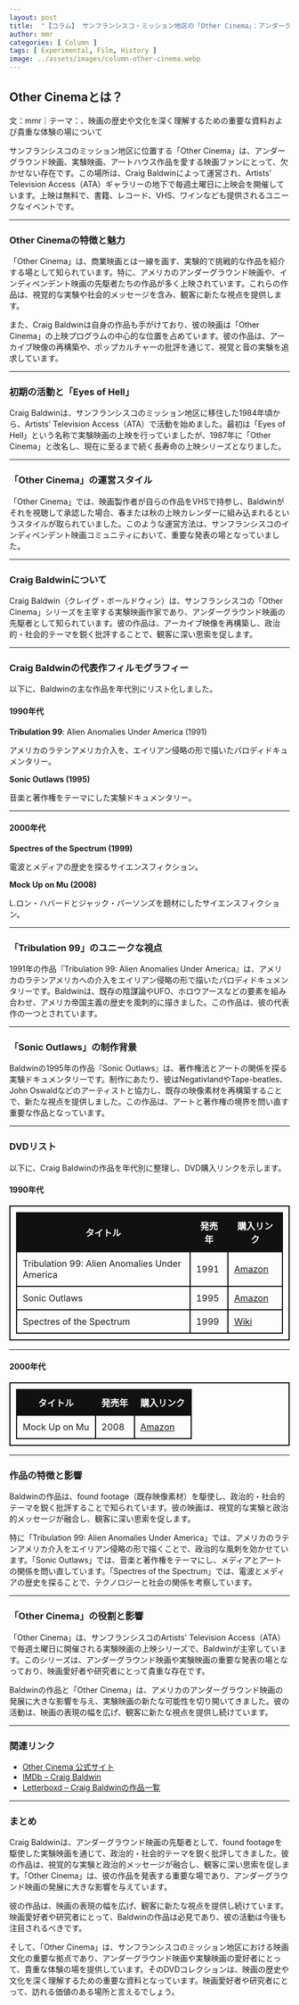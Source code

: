 ```yaml
---
layout: post
title:  "【コラム】 サンフランシスコ・ミッション地区の「Other Cinema」：アンダーグラウンド映画の聖地"
author: mmr
categories: [ Column ]
tags: [ Experimental, Film, History ]
image: ../assets/images/column-other-cinema.webp
---
```


##  Other Cinemaとは？

文：mmr｜テーマ：、映画の歴史や文化を深く理解するための重要な資料および貴重な体験の場について


サンフランシスコのミッション地区に位置する「Other Cinema」は、アンダーグラウンド映画、実験映画、アートハウス作品を愛する映画ファンにとって、欠かせない存在です。この場所は、Craig Baldwinによって運営され、Artists' Television Access（ATA）ギャラリーの地下で毎週土曜日に上映会を開催しています。上映は無料で、書籍、レコード、VHS、ワインなども提供されるユニークなイベントです。



---

<style type="text/css">
table, td, th {
border: 2px #111 solid;
width: auto;
padding: 10px; 
}
th {
background-color: #111;
color: #fff;
}
</style>


### Other Cinemaの特徴と魅力

「Other Cinema」は、商業映画とは一線を画す、実験的で挑戦的な作品を紹介する場として知られています。特に、アメリカのアンダーグラウンド映画や、インディペンデント映画の先駆者たちの作品が多く上映されています。これらの作品は、視覚的な実験や社会的メッセージを含み、観客に新たな視点を提供します。

また、Craig Baldwinは自身の作品も手がけており、彼の映画は「Other Cinema」の上映プログラムの中心的な位置を占めています。彼の作品は、アーカイブ映像の再構築や、ポップカルチャーの批評を通じて、視覚と音の実験を追求しています。


---

### 初期の活動と「Eyes of Hell」

Craig Baldwinは、サンフランシスコのミッション地区に移住した1984年頃から、Artists' Television Access（ATA）で活動を始めました。最初は「Eyes of Hell」という名称で実験映画の上映を行っていましたが、1987年に「Other Cinema」と改名し、現在に至るまで続く長寿命の上映シリーズとなりました。 


---

### 「Other Cinema」の運営スタイル

「Other Cinema」では、映画製作者が自らの作品をVHSで持参し、Baldwinがそれを視聴して承認した場合、春または秋の上映カレンダーに組み込まれるというスタイルが取られていました。このような運営方法は、サンフランシスコのインディペンデント映画コミュニティにおいて、重要な発表の場となっていました。

---


### Craig Baldwinについて

Craig Baldwin（クレイグ・ボールドウィン）は、サンフランシスコの「Other Cinema」シリーズを主宰する実験映画作家であり、アンダーグラウンド映画の先駆者として知られています。彼の作品は、アーカイブ映像を再構築し、政治的・社会的テーマを鋭く批評することで、観客に深い思索を促します。


---


### Craig Baldwinの代表作フィルモグラフィー

以下に、Baldwinの主な作品を年代別にリスト化しました。

#### 1990年代

**Tribulation 99**: Alien Anomalies Under America (1991)

アメリカのラテンアメリカ介入を、エイリアン侵略の形で描いたパロディドキュメンタリー。


**Sonic Outlaws (1995)**

音楽と著作権をテーマにした実験ドキュメンタリー。

---


#### 2000年代

**Spectres of the Spectrum (1999)**

電波とメディアの歴史を探るサイエンスフィクション。


**Mock Up on Mu (2008)**

L.ロン・ハバードとジャック・パーソンズを題材にしたサイエンスフィクション。


---

### 「Tribulation 99」のユニークな視点

1991年の作品『Tribulation 99: Alien Anomalies Under America』は、アメリカのラテンアメリカへの介入をエイリアン侵略の形で描いたパロディドキュメンタリーです。Baldwinは、既存の陰謀論やUFO、ホロウアースなどの要素を組み合わせ、アメリカ帝国主義の歴史を風刺的に描きました。この作品は、彼の代表作の一つとされています。

---

### 「Sonic Outlaws」の制作背景

Baldwinの1995年の作品『Sonic Outlaws』は、著作権法とアートの関係を探る実験ドキュメンタリーです。制作にあたり、彼はNegativlandやTape-beatles、John Oswaldなどのアーティストと協力し、既存の映像素材を再構築することで、新たな視点を提供しました。この作品は、アートと著作権の境界を問い直す重要な作品となっています。

---

### DVDリスト

以下に、Craig Baldwinの作品を年代別に整理し、DVD購入リンクを示します。

#### 1990年代

| タイトル                                          | 発売年  | 購入リンク                                                                                 |
| --------------------------------------------- | ---- | ------------------------------------------------------------------------------------- |
| Tribulation 99: Alien Anomalies Under America | 1991 | [Amazon](https://amzn.to/3IKQ4dd) |
| Sonic Outlaws                                 | 1995 | [Amazon](https://amzn.to/48Ix4X9)                  |
| Spectres of the Spectrum                      | 1999 | [Wiki](https://en.wikipedia.org/wiki/Spectres_of_the_Spectrum)        |

---

#### 2000年代

| タイトル          | 発売年  | 購入リンク                                                                   |
| ------------- | ---- | ----------------------------------------------------------------------- |
| Mock Up on Mu | 2008 | [Amazon](https://amzn.to/48GCS3t) |


---


### 作品の特徴と影響

Baldwinの作品は、found footage（既存映像素材）を駆使し、政治的・社会的テーマを鋭く批評することで知られています。彼の映画は、視覚的な実験と政治的メッセージが融合し、観客に深い思索を促します。

特に「Tribulation 99: Alien Anomalies Under America」では、アメリカのラテンアメリカ介入をエイリアン侵略の形で描くことで、政治的な風刺を効かせています。「Sonic Outlaws」では、音楽と著作権をテーマにし、メディアとアートの関係を問い直しています。「Spectres of the Spectrum」では、電波とメディアの歴史を探ることで、テクノロジーと社会の関係を考察しています。

---

### 「Other Cinema」の役割と影響

「Other Cinema」は、サンフランシスコのArtists' Television Access（ATA）で毎週土曜日に開催される実験映画の上映シリーズで、Baldwinが主宰しています。このシリーズは、アンダーグラウンド映画や実験映画の重要な発表の場となっており、映画愛好者や研究者にとって貴重な存在です。

Baldwinの作品と「Other Cinema」は、アメリカのアンダーグラウンド映画の発展に大きな影響を与え、実験映画の新たな可能性を切り開いてきました。彼の活動は、映画の表現の幅を広げ、観客に新たな視点を提供し続けています。

---

### 関連リンク

- [Other Cinema 公式サイト](http://www.othercinema.com/index.html)
- [IMDb – Craig Baldwin](https://www.imdb.com/name/nm0049878)
- [Letterboxd – Craig Baldwinの作品一覧](https://letterboxd.com/director/craig-baldwin)

---

### まとめ

Craig Baldwinは、アンダーグラウンド映画の先駆者として、found footageを駆使した実験映画を通じて、政治的・社会的テーマを鋭く批評してきました。彼の作品は、視覚的な実験と政治的メッセージが融合し、観客に深い思索を促します。「Other Cinema」は、彼の作品を発表する重要な場であり、アンダーグラウンド映画の発展に大きな影響を与えています。

彼の作品は、映画の表現の幅を広げ、観客に新たな視点を提供し続けています。映画愛好者や研究者にとって、Baldwinの作品は必見であり、彼の活動は今後も注目されるべきです。

そして、「Other Cinema」は、サンフランシスコのミッション地区における映画文化の重要な拠点であり、アンダーグラウンド映画や実験映画の愛好者にとって、貴重な体験の場を提供しています。そのDVDコレクションは、映画の歴史や文化を深く理解するための重要な資料となっています。映画愛好者や研究者にとって、訪れる価値のある場所と言えるでしょう。


